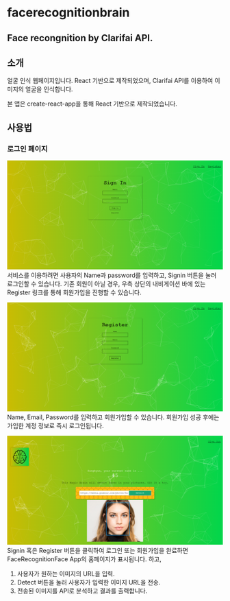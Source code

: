 # facerecognitionbrain

## Face recongnition by Clarifai API.

## 소개

얼굴 인식 웹페이지입니다. React 기반으로 제작되었으며, Clarifai API를 이용하여 이미지의 얼굴을 인식합니다.

본 앱은 create-react-app을 통해 React 기반으로 제작되었습니다.

## 사용법

### 로그인 페이지

![로그인](./readmeSrc/signin.png)
서비스를 이용하려면 사용자의 Name과 password를 입력하고, Signin 버튼을 눌러 로그인할 수 있습니다. 기존 회원이 아닐 경우, 우측 상단의 내비게이션 바에 있는 Register 링크를 통해 회원가입을 진행할 수 있습니다.

![회원가입](./readmeSrc/register.png)
Name, Email, Password를 입력하고 회원가입할 수 있습니다. 회원가입 성공 후에는 가입한 계정 정보로 즉시 로그인됩니다.

![홈페이지](./readmeSrc/home.png)
Signin 혹은 Register 버튼을 클릭하여 로그인 또는 회원가입을 완료하면 FaceRecognitionFace App의 홈페이지가 표시됩니다. 하고, 

1. 사용자가 원하는 이미지의 URL을 입력.
2. Detect 버튼을 눌러 사용자가 입력한 이미지 URL을 전송.
3. 전송된 이미지를 API로 분석하고 결과를 출력합니다.